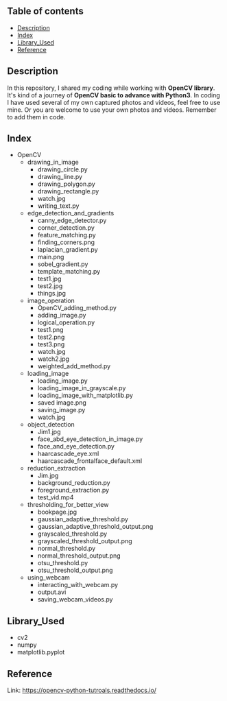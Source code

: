 ## Table of contents
* [Description](#description)
* [Index](#index)
* [Library_Used](#library_used)
* [Reference](#reference)

## Description
In this repository, I shared my coding while working with **OpenCV library**. It's kind of a journey of **OpenCV basic to advance with Python3**. 
In coding I have used several of my own captured photos and videos, feel free to use mine. Or you are welcome to use your own photos and videos. Remember to add them in code.

## Index
* OpenCV
  * drawing_in_image
    * drawing_circle.py
    * drawing_line.py
    * drawing_polygon.py
    * drawing_rectangle.py
    * watch.jpg
    * writing_text.py
  * edge_detection_and_gradients
    * canny_edge_detector.py
    * corner_detection.py
    * feature_matching.py
    * finding_corners.png
    * laplacian_gradient.py
    * main.png
    * sobel_gradient.py
    * template_matching.py
    * test1.jpg
    * test2.jpg
    * things.jpg
  * image_operation
    * OpenCV_adding_method.py
    * adding_image.py
    * logical_operation.py
    * test1.png
    * test2.png
    * test3.png
    * watch.jpg
    * watch2.jpg
    * weighted_add_method.py
  * loading_image
    * loading_image.py
    * loading_image_in_grayscale.py
    * loading_image_with_matplotlib.py
    * saved image.png
    * saving_image.py
    * watch.jpg
  * object_detection
    * Jim1.jpg
    * face_abd_eye_detection_in_image.py
    * face_and_eye_detection.py
    * haarcascade_eye.xml
    * haarcascade_frontalface_default.xml
  * reduction_extraction
    * Jim.jpg
    * background_reduction.py
    * foreground_extraction.py
    * test_vid.mp4
  * thresholding_for_better_view
    * bookpage.jpg
    * gaussian_adaptive_threshold.py
    * gaussian_adaptive_threshold_output.png
    * grayscaled_threshold.py
    * grayscaled_threshold_output.png
    * normal_threshold.py
    * normal_threshold_output.png
    * otsu_threshold.py
    * otsu_threshold_output.png
  * using_webcam
    * interacting_with_webcam.py
    * output.avi
    * saving_webcam_videos.py

## Library_Used
* cv2
* numpy
* matplotlib.pyplot

## Reference

Link:
https://opencv-python-tutroals.readthedocs.io/

